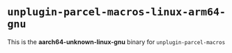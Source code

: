# `unplugin-parcel-macros-linux-arm64-gnu`

This is the **aarch64-unknown-linux-gnu** binary for `unplugin-parcel-macros`
